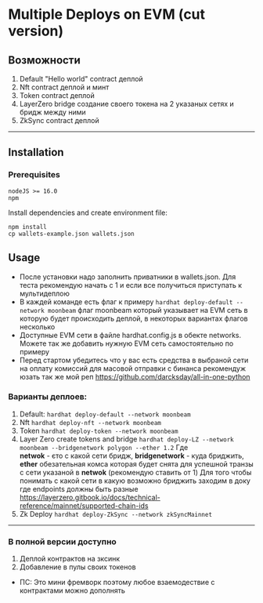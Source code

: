 # Multiple Deploys on EVM (cut version)

## Возможности

1. Default "Hello world" contract деплой
2. Nft contract деплой и минт
3. Token contract деплой
4. LayerZero bridge создание своего токена на 2 указаных сетях и бридж между ними
5. ZkSync contract деплой

---

## Installation

### Prerequisites

```
nodeJS >= 16.0
npm
```

Install dependencies and create environment file:

```
npm install
cp wallets-example.json wallets.json
```

## Usage

- После установки надо заполнить приватники в wallets.json. Для теста рекомендую начать с 1 и если все получиться приступать к мультидеплою
- В каждей команде есть флаг к примеру ``` hardhat deploy-default --network moonbeam ``` флаг moonbeam который указывает на EVM сеть в
  которую будет происходить деплой, в некоторых вариантах флагов несколько
- Доступные EVM сети в файле hardhat.config.js в обекте networks. Можете так же добавить нужную EVM сеть самостоятельно по примеру
- Перед стартом убедитесь что у вас есть средства в выбраной сети на оплату комиссий для масовой отправки с бинанса рекомендуж юзать так же
  мой реп https://github.com/darcksday/all-in-one-python

### Варианты деплоев:

1. Default: ``` hardhat deploy-default --network moonbeam ```
2. Nft ``` hardhat deploy-nft --network moonbeam ```
3. Token  ``` hardhat deploy-token --network moonbeam ```
4. Layer Zero create tokens and bridge  ```hardhat deploy-LZ --network moonbeam --bridgenetwork polygon --ether 1.2``` Где  
   **netwok** - єто с какой сети бридж, **bridgenetwork** - куда бриджить, **ether** обезательная комса которая будет снята для успешной
   транзы с
   сети указаной в **netwok** (рекомендую ставить от 1)
   Для того чтобы понимать с какой сети в какую возможно бриджить заходим в доку где endpoints должны быть
   разные https://layerzero.gitbook.io/docs/technical-reference/mainnet/supported-chain-ids
5. Zk Deploy  ```hardhat deploy-ZkSync --network zkSyncMainnet```

---

### В полной версии доступно

1. Деплой контрактов на зксинк
2. Добавление в пулы своих токенов

- ПС: Это мини фремворк поэтому любое взаемодествие с контрактами можно дополнять